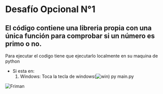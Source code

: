 # Desafío Opcional N°1 
## El código contiene una libreria propia con una única función para comprobar si un número es primo o no.

Para ejecutar el codigo tiene que ejecutarlo localmente en su maquina de python
 - Si esta en:
      1. Windows: Toca la tecla de windows(![win](https://imgs.search.brave.com/KjkVlFwjDF5I3XCtKYA6RzNOJpoVXpBxr26kk7A0mHk/rs:fit:860:0:0:0/g:ce/aHR0cHM6Ly9zdGF0/aWMuY2RubG9nby5j/b20vbG9nb3MvbS83/MS9taWNyb3NvZnQt/d2luZG93cy0yMi5z/dmc)) py main.py


![Friman](https://i.imgur.com/Gzu4NLj.gif)
